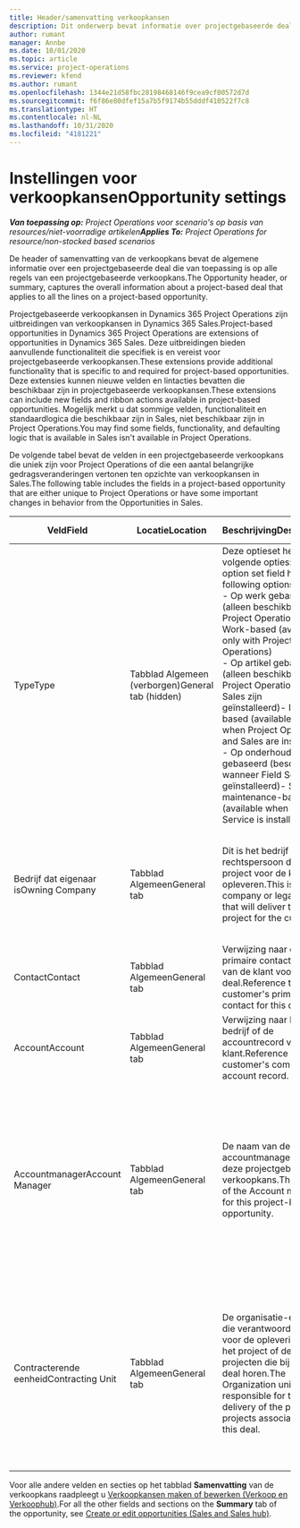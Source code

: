 ```yaml
---
title: Header/samenvatting verkoopkansen
description: Dit onderwerp bevat informatie over projectgebaseerde deals en de regels voor projectgebaseerde verkoopkansen.
author: rumant
manager: Annbe
ms.date: 10/01/2020
ms.topic: article
ms.service: project-operations
ms.reviewer: kfend
ms.author: rumant
ms.openlocfilehash: 1344e21d58fbc28198468146f9cea9cf00572d7d
ms.sourcegitcommit: f6f86e80dfef15a7b5f9174b55dddf410522f7c8
ms.translationtype: HT
ms.contentlocale: nl-NL
ms.lasthandoff: 10/31/2020
ms.locfileid: "4181221"
---
```

# <a name="opportunity-settings"></a><span data-ttu-id="ccf39-103">Instellingen voor verkoopkansen</span><span class="sxs-lookup"><span data-stu-id="ccf39-103">Opportunity settings</span></span>

<span data-ttu-id="ccf39-104">_**Van toepassing op:** Project Operations voor scenario's op basis van resources/niet-voorradige artikelen_</span><span class="sxs-lookup"><span data-stu-id="ccf39-104">_**Applies To:** Project Operations for resource/non-stocked based scenarios_</span></span>


<span data-ttu-id="ccf39-105">De header of samenvatting van de verkoopkans bevat de algemene informatie over een projectgebaseerde deal die van toepassing is op alle regels van een projectgebaseerde verkoopkans.</span><span class="sxs-lookup"><span data-stu-id="ccf39-105">The Opportunity header, or summary, captures the overall information about a project-based deal that applies to all the lines on a project-based opportunity.</span></span>

<span data-ttu-id="ccf39-106">Projectgebaseerde verkoopkansen in Dynamics 365 Project Operations zijn uitbreidingen van verkoopkansen in Dynamics 365 Sales.</span><span class="sxs-lookup"><span data-stu-id="ccf39-106">Project-based opportunities in Dynamics 365 Project Operations are extensions of opportunities in Dynamics 365 Sales.</span></span> <span data-ttu-id="ccf39-107">Deze uitbreidingen bieden aanvullende functionaliteit die specifiek is en vereist voor projectgebaseerde verkoopkansen.</span><span class="sxs-lookup"><span data-stu-id="ccf39-107">These extensions provide additional functionality that is specific to and required for project-based opportunities.</span></span> <span data-ttu-id="ccf39-108">Deze extensies kunnen nieuwe velden en lintacties bevatten die beschikbaar zijn in projectgebaseerde verkoopkansen.</span><span class="sxs-lookup"><span data-stu-id="ccf39-108">These extensions can include new fields and ribbon actions available in project-based opportunities.</span></span> <span data-ttu-id="ccf39-109">Mogelijk merkt u dat sommige velden, functionaliteit en standaardlogica die beschikbaar zijn in Sales, niet beschikbaar zijn in Project Operations.</span><span class="sxs-lookup"><span data-stu-id="ccf39-109">You may find some fields, functionality, and defaulting logic that is available in Sales isn't available in Project Operations.</span></span>

<span data-ttu-id="ccf39-110">De volgende tabel bevat de velden in een projectgebaseerde verkoopkans die uniek zijn voor Project Operations of die een aantal belangrijke gedragsveranderingen vertonen ten opzichte van verkoopkansen in Sales.</span><span class="sxs-lookup"><span data-stu-id="ccf39-110">The following table includes the fields in a project-based opportunity that are either unique to Project Operations or have some important changes in behavior from the Opportunities in Sales.</span></span>

| <span data-ttu-id="ccf39-111">**Veld**</span><span class="sxs-lookup"><span data-stu-id="ccf39-111">**Field**</span></span> | <span data-ttu-id="ccf39-112">**Locatie**</span><span class="sxs-lookup"><span data-stu-id="ccf39-112">**Location**</span></span> | <span data-ttu-id="ccf39-113">**Beschrijving**</span><span class="sxs-lookup"><span data-stu-id="ccf39-113">**Description**</span></span> | <span data-ttu-id="ccf39-114">**Downstreamimpact**</span><span class="sxs-lookup"><span data-stu-id="ccf39-114">**Downstream impact**</span></span> |
| --- | --- | --- | --- |
| <span data-ttu-id="ccf39-115">Type</span><span class="sxs-lookup"><span data-stu-id="ccf39-115">Type</span></span> | <span data-ttu-id="ccf39-116">Tabblad Algemeen (verborgen)</span><span class="sxs-lookup"><span data-stu-id="ccf39-116">General tab (hidden)</span></span> | <span data-ttu-id="ccf39-117">Deze optieset heeft de volgende opties:</span><span class="sxs-lookup"><span data-stu-id="ccf39-117">This option set field has the following options:</span></span></br><span data-ttu-id="ccf39-118">- Op werk gebaseerd (alleen beschikbaar in Project Operations)</span><span class="sxs-lookup"><span data-stu-id="ccf39-118">- Work-based (available only with Project Operations)</span></span></br><span data-ttu-id="ccf39-119">- Op artikel gebaseerd (alleen beschikbaar als Project Operations en Sales zijn geïnstalleerd)</span><span class="sxs-lookup"><span data-stu-id="ccf39-119">- Item-based (available only when Project Operations and Sales are installed)</span></span></br><span data-ttu-id="ccf39-120">- Op onderhoud gebaseerd (beschikbaar wanneer Field Service is geïnstalleerd)</span><span class="sxs-lookup"><span data-stu-id="ccf39-120">- Service maintenance-based (available when Field Service is installed)</span></span> | <span data-ttu-id="ccf39-121">Wanneer u Project Operations gebruikt, wordt deze veldwaarde automatisch ingesteld op **Op werk gebaseerd** waardoor de verkoopkans wordt ingedeeld als projectgebaseerd.</span><span class="sxs-lookup"><span data-stu-id="ccf39-121">When you use Project Operations, this field value is automatically set to **Work-based** which classifies the Opportunity as project-based.</span></span> <span data-ttu-id="ccf39-122">Een verkoopkans moet projectgebaseerd zijn om alle projectspecifieke uitbreidingen en functionaliteit in het downstream-verkoopproces voor deze deal in te schakelen.</span><span class="sxs-lookup"><span data-stu-id="ccf39-122">An Opportunity should be project-based to enable all project-specific extensions and functionality in the downstream sales process for this deal.</span></span> |
| <span data-ttu-id="ccf39-123">Bedrijf dat eigenaar is</span><span class="sxs-lookup"><span data-stu-id="ccf39-123">Owning Company</span></span> | <span data-ttu-id="ccf39-124">Tabblad Algemeen</span><span class="sxs-lookup"><span data-stu-id="ccf39-124">General tab</span></span> | <span data-ttu-id="ccf39-125">Dit is het bedrijf of de rechtspersoon die het project voor de klant zal opleveren.</span><span class="sxs-lookup"><span data-stu-id="ccf39-125">This is the company or legal entity that will deliver the project for the customer.</span></span> | <span data-ttu-id="ccf39-126">Deze veldinformatie wordt gekopieerd naar het overeenkomstige veld op de projectprijsopgave die op basis van deze verkoopkans wordt gemaakt.</span><span class="sxs-lookup"><span data-stu-id="ccf39-126">This field information will be copied to the corresponding field on the Project quote that is created from this Opportunity.</span></span> |
| <span data-ttu-id="ccf39-127">Contact</span><span class="sxs-lookup"><span data-stu-id="ccf39-127">Contact</span></span> | <span data-ttu-id="ccf39-128">Tabblad Algemeen</span><span class="sxs-lookup"><span data-stu-id="ccf39-128">General tab</span></span> | <span data-ttu-id="ccf39-129">Verwijzing naar de primaire contactpersoon van de klant voor deze deal.</span><span class="sxs-lookup"><span data-stu-id="ccf39-129">Reference to the customer's primary contact for this deal.</span></span> | |
| <span data-ttu-id="ccf39-130">Account</span><span class="sxs-lookup"><span data-stu-id="ccf39-130">Account</span></span> | <span data-ttu-id="ccf39-131">Tabblad Algemeen</span><span class="sxs-lookup"><span data-stu-id="ccf39-131">General tab</span></span> | <span data-ttu-id="ccf39-132">Verwijzing naar het bedrijf of de accountrecord van de klant.</span><span class="sxs-lookup"><span data-stu-id="ccf39-132">Reference to the customer's company or account record.</span></span> | |
| <span data-ttu-id="ccf39-133">Accountmanager</span><span class="sxs-lookup"><span data-stu-id="ccf39-133">Account Manager</span></span> | <span data-ttu-id="ccf39-134">Tabblad Algemeen</span><span class="sxs-lookup"><span data-stu-id="ccf39-134">General tab</span></span> | <span data-ttu-id="ccf39-135">De naam van de accountmanager voor deze projectgebaseerde verkoopkans.</span><span class="sxs-lookup"><span data-stu-id="ccf39-135">The name of the Account manager for this project-based opportunity.</span></span> | <span data-ttu-id="ccf39-136">De accountmanager is verantwoordelijk voor het beheren van de relatie met de klant tot aan de afronding van dit project.</span><span class="sxs-lookup"><span data-stu-id="ccf39-136">The Account manager is responsible for managing the relationship with the customer through the completion of this project.</span></span> <span data-ttu-id="ccf39-137">De contracterende eenheid wordt standaard ingesteld op basis van de record met boekbare resources die is gekoppeld aan de accountmanager.</span><span class="sxs-lookup"><span data-stu-id="ccf39-137">Based on the bookable resource record tied to the Account manager, the contracting unit is defaulted.</span></span> |
| <span data-ttu-id="ccf39-138">Contracterende eenheid</span><span class="sxs-lookup"><span data-stu-id="ccf39-138">Contracting Unit</span></span> | <span data-ttu-id="ccf39-139">Tabblad Algemeen</span><span class="sxs-lookup"><span data-stu-id="ccf39-139">General tab</span></span> | <span data-ttu-id="ccf39-140">De organisatie-eenheid die verantwoordelijk is voor de oplevering van het project of de projecten die bij deze deal horen.</span><span class="sxs-lookup"><span data-stu-id="ccf39-140">The Organization unit that is responsible for the delivery of the project or projects associated with this deal.</span></span> | <span data-ttu-id="ccf39-141">De contracterende eenheid is de divisie van het bedrijf dat de projecten zal voltooien nadat de deal is gesloten.</span><span class="sxs-lookup"><span data-stu-id="ccf39-141">The contracting unit is the division of the company that will complete the project(s) after the deal is closed.</span></span> <span data-ttu-id="ccf39-142">Elke contracterende eenheid heeft een valuta en deze valuta wordt gebruikt om de geschatte en werkelijke kosten te rapporteren die tijdens het project zijn gemaakt.</span><span class="sxs-lookup"><span data-stu-id="ccf39-142">Every contracting unit has a currency, and this currency is used to report estimated and actual costs incurred during the project.</span></span> |

<span data-ttu-id="ccf39-143">Voor alle andere velden en secties op het tabblad **Samenvatting** van de verkoopkans raadpleegt u [Verkoopkansen maken of bewerken (Verkoop en Verkoophub)](https://docs.microsoft.com/dynamics365/sales-enterprise/create-edit-opportunity-sales).</span><span class="sxs-lookup"><span data-stu-id="ccf39-143">For all the other fields and sections on the **Summary** tab of the opportunity, see [Create or edit opportunities (Sales and Sales hub)](https://docs.microsoft.com/dynamics365/sales-enterprise/create-edit-opportunity-sales).</span></span>
